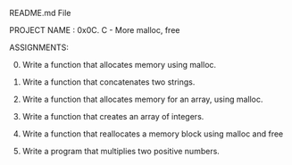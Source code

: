 README.md File

PROJECT NAME : 0x0C. C - More malloc, free

ASSIGNMENTS:

0.  Write a function that allocates memory using malloc.

1.  Write a function that concatenates two strings.

2.  Write a function that allocates memory for an array, using malloc.

3.  Write a function that creates an array of integers.

4.  Write a function that reallocates a memory block using malloc and free

5.  Write a program that multiplies two positive numbers.



